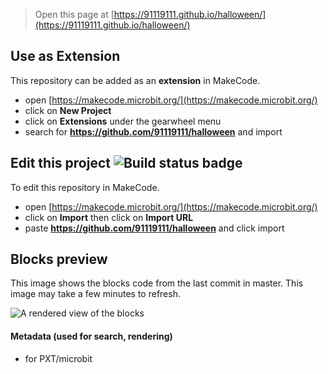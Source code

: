 
> Open this page at [https://91119111.github.io/halloween/](https://91119111.github.io/halloween/)

## Use as Extension

This repository can be added as an **extension** in MakeCode.

* open [https://makecode.microbit.org/](https://makecode.microbit.org/)
* click on **New Project**
* click on **Extensions** under the gearwheel menu
* search for **https://github.com/91119111/halloween** and import

## Edit this project ![Build status badge](https://github.com/91119111/halloween/workflows/MakeCode/badge.svg)

To edit this repository in MakeCode.

* open [https://makecode.microbit.org/](https://makecode.microbit.org/)
* click on **Import** then click on **Import URL**
* paste **https://github.com/91119111/halloween** and click import

## Blocks preview

This image shows the blocks code from the last commit in master.
This image may take a few minutes to refresh.

![A rendered view of the blocks](https://github.com/91119111/halloween/raw/master/.github/makecode/blocks.png)

#### Metadata (used for search, rendering)

* for PXT/microbit
<script src="https://makecode.com/gh-pages-embed.js"></script><script>makeCodeRender("{{ site.makecode.home_url }}", "{{ site.github.owner_name }}/{{ site.github.repository_name }}");</script>
